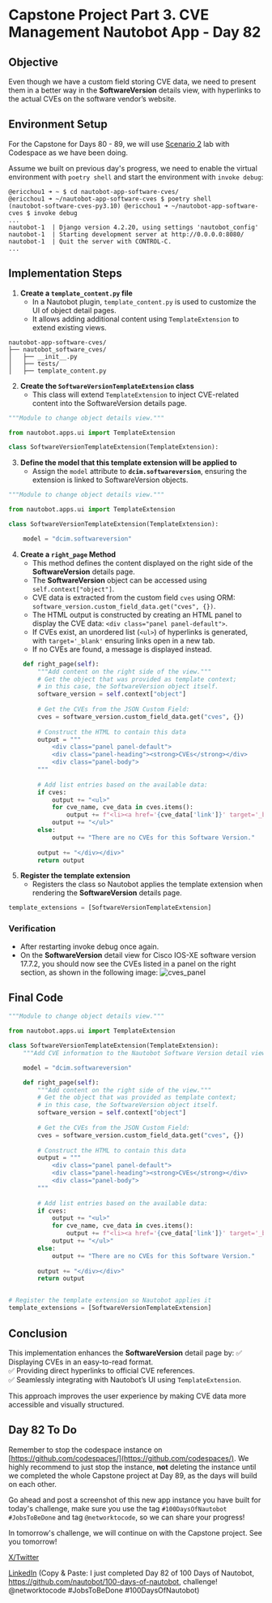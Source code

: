 # Capstone Project Part 3. CVE Management Nautobot App - Day 82

## **Objective**
Even though we have a custom field storing CVE data, we need to present them in a better way in the **SoftwareVersion** details view, with hyperlinks to the actual CVEs on the software vendor’s website.

## Environment Setup

For the Capstone for Days 80 - 89, we will use [Scenario 2](../Lab_Setup/scenario_2_setup/README.md) lab with Codespace as we have been doing. 

Assume we built on previous day's progress, we need to enable the virtual environment with `poetry shell` and start the environment with `invoke debug`: 

```
@ericchou1 ➜ ~ $ cd nautobot-app-software-cves/
@ericchou1 ➜ ~/nautobot-app-software-cves $ poetry shell
(nautobot-software-cves-py3.10) @ericchou1 ➜ ~/nautobot-app-software-cves $ invoke debug
...
nautobot-1  | Django version 4.2.20, using settings 'nautobot_config'
nautobot-1  | Starting development server at http://0.0.0.0:8080/
nautobot-1  | Quit the server with CONTROL-C.
...
```

## **Implementation Steps**

1. **Create a `template_content.py` file**
   - In a Nautobot plugin, `template_content.py` is used to customize the UI of object detail pages. 
   - It allows adding additional content using `TemplateExtension` to extend existing views.
```
nautobot-app-software-cves/
├── nautobot_software_cves/
│   ├── __init__.py
│   ├── tests/
│   ├── template_content.py

```

2. **Create the `SoftwareVersionTemplateExtension` class**
   - This class will extend `TemplateExtension` to inject CVE-related content into the SoftwareVersion details page.
```python
"""Module to change object details view."""

from nautobot.apps.ui import TemplateExtension

class SoftwareVersionTemplateExtension(TemplateExtension):
```

3. **Define the model that this template extension will be applied to**
   - Assign the `model` attribute to **`dcim.softwareversion`**, ensuring the extension is linked to SoftwareVersion objects.
```python
"""Module to change object details view."""

from nautobot.apps.ui import TemplateExtension

class SoftwareVersionTemplateExtension(TemplateExtension):

    model = "dcim.softwareversion"
```

4. **Create a `right_page` Method**  
   - This method defines the content displayed on the right side of the **SoftwareVersion** details page.  
   - The **SoftwareVersion** object can be accessed using `self.context["object"]`.  
   - CVE data is extracted from the custom field `cves` using ORM: `software_version.custom_field_data.get("cves", {})`.  
   - The HTML output is constructed by creating an HTML panel to display the CVE data: `<div class="panel panel-default">`.  
   - If CVEs exist, an unordered list (`<ul>`) of hyperlinks is generated, with `target='_blank'` ensuring links open in a new tab.  
   - If no CVEs are found, a message is displayed instead.
```python
    def right_page(self):
        """Add content on the right side of the view."""
        # Get the object that was provided as template context;
        # in this case, the SoftwareVersion object itself.
        software_version = self.context["object"]
        
        # Get the CVEs from the JSON Custom Field:
        cves = software_version.custom_field_data.get("cves", {})
        
        # Construct the HTML to contain this data
        output = """
            <div class="panel panel-default">
            <div class="panel-heading"><strong>CVEs</strong></div>
            <div class="panel-body">
        """
        
        # Add list entries based on the available data:
        if cves:
            output += "<ul>"
            for cve_name, cve_data in cves.items():
                output += f"<li><a href='{cve_data['link']}' target='_blank'> {cve_name}</a></li>"
            output += "</ul>"
        else:
            output += "There are no CVEs for this Software Version."
        
        output += "</div></div>"
        return output
```


5. **Register the template extension**
   - Registers the class so Nautobot applies the template extension when rendering the **SoftwareVersion** details page.
```python
template_extensions = [SoftwareVersionTemplateExtension]
```

### **Verification**

- After restarting invoke debug once again.
- On the **SoftwareVersion** detail view for Cisco IOS-XE software version 17.7.2, you should now see the CVEs listed in a panel on the right section, as shown in the following image:
![cves_panel](images/cves_panel.png)

## **Final Code**

```python
"""Module to change object details view."""

from nautobot.apps.ui import TemplateExtension

class SoftwareVersionTemplateExtension(TemplateExtension):
    """Add CVE information to the Nautobot Software Version detail view."""

    model = "dcim.softwareversion"

    def right_page(self):
        """Add content on the right side of the view."""
        # Get the object that was provided as template context;
        # in this case, the SoftwareVersion object itself.
        software_version = self.context["object"]
        
        # Get the CVEs from the JSON Custom Field:
        cves = software_version.custom_field_data.get("cves", {})
        
        # Construct the HTML to contain this data
        output = """
            <div class="panel panel-default">
            <div class="panel-heading"><strong>CVEs</strong></div>
            <div class="panel-body">
        """
        
        # Add list entries based on the available data:
        if cves:
            output += "<ul>"
            for cve_name, cve_data in cves.items():
                output += f"<li><a href='{cve_data['link']}' target='_blank'> {cve_name}</a></li>"
            output += "</ul>"
        else:
            output += "There are no CVEs for this Software Version."
        
        output += "</div></div>"
        return output


# Register the template extension so Nautobot applies it
template_extensions = [SoftwareVersionTemplateExtension]
```

## **Conclusion**
This implementation enhances the **SoftwareVersion** detail page by:
✅ Displaying CVEs in an easy-to-read format.  
✅ Providing direct hyperlinks to official CVE references.  
✅ Seamlessly integrating with Nautobot’s UI using `TemplateExtension`.  

This approach improves the user experience by making CVE data more accessible and visually structured.

## Day 82 To Do

Remember to stop the codespace instance on [https://github.com/codespaces/](https://github.com/codespaces/). We highly recommend to just stop the instance, **not** deleting the instance until we completed the whole Capstone project at Day 89, as the days will build on each other.  

Go ahead and post a screenshot of this new app instance you have built for today's challenge, make sure you use the tag `#100DaysOfNautobot` `#JobsToBeDone` and tag `@networktocode`, so we can share your progress! 

In tomorrow's challenge, we will continue on with the Capstone project. See you tomorrow! 

[X/Twitter](<https://twitter.com/intent/tweet?url=https://github.com/nautobot/100-days-of-nautobot&text=I+just+completed+Day+82+of+the+100+days+of+nautobot+challenge+!&hashtags=100DaysOfNautobot,JobsToBeDone>)

[LinkedIn](https://www.linkedin.com/) (Copy & Paste: I just completed Day 82 of 100 Days of Nautobot, https://github.com/nautobot/100-days-of-nautobot, challenge! @networktocode #JobsToBeDone #100DaysOfNautobot) 

